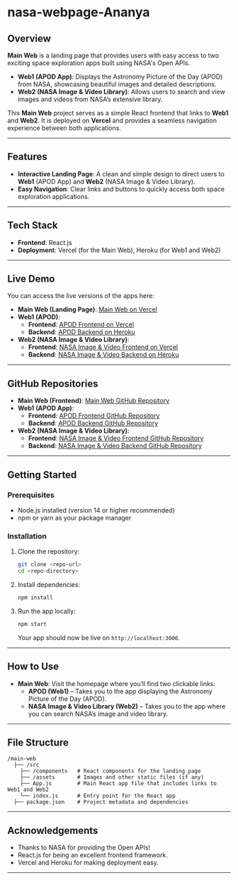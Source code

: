 # nasa-webpage-Ananya

## Overview
**Main Web** is a landing page that provides users with easy access to two exciting space exploration apps built using NASA's Open APIs.

- **Web1 (APOD App)**: Displays the Astronomy Picture of the Day (APOD) from NASA, showcasing beautiful images and detailed descriptions.
- **Web2 (NASA Image & Video Library)**: Allows users to search and view images and videos from NASA’s extensive library.

This **Main Web** project serves as a simple React frontend that links to **Web1** and **Web2**. It is deployed on **Vercel** and provides a seamless navigation experience between both applications.

---

## Features
- **Interactive Landing Page**: A clean and simple design to direct users to **Web1** (APOD App) and **Web2** (NASA Image & Video Library).
- **Easy Navigation**: Clear links and buttons to quickly access both space exploration applications.

---

## Tech Stack
- **Frontend**: React.js
- **Deployment**: Vercel (for the Main Web), Heroku (for Web1 and Web2)

---

## Live Demo

You can access the live versions of the apps here:

- **Main Web (Landing Page)**: [Main Web on Vercel](https://nasa-webpage-ananya.vercel.app)
- **Web1 (APOD)**:
  - **Frontend**: [APOD Frontend on Vercel](https://vercel.com/ananya-krishnamurthy-nayakas-projects/nasa-frontend-apod)
  - **Backend**: [APOD Backend on Heroku](https://dashboard.heroku.com/apps/nasa-backend-ananya)
- **Web2 (NASA Image & Video Library)**:
  - **Frontend**: [NASA Image & Video Frontend on Vercel](https://vercel.com/ananya-krishnamurthy-nayakas-projects/vercel_ananya_nasa)
  - **Backend**: [NASA Image & Video Backend on Heroku](https://dashboard.heroku.com/apps/nasa-api-media)

---

## GitHub Repositories

- **Main Web (Frontend)**: [Main Web GitHub Repository](https://github.com/Ananyanayaka/nasa-webpage-Ananya)
- **Web1 (APOD App)**:
  - **Frontend**: [APOD Frontend GitHub Repository](https://github.com/Ananyanayaka/nasa-FRONTEND-APOD)
  - **Backend**: [APOD Backend GitHub Repository](https://github.com/Ananyanayaka/nasa-app-Backend-APOD)
- **Web2 (NASA Image & Video Library)**:
  - **Frontend**: [NASA Image & Video Frontend GitHub Repository](https://github.com/Ananyanayaka/-Vercel_NASA_frontend)
  - **Backend**: [NASA Image & Video Backend GitHub Repository](https://github.com/Ananyanayaka/Heroku_server_node)

---

## Getting Started

### Prerequisites
- Node.js installed (version 14 or higher recommended)
- npm or yarn as your package manager

### Installation

1. Clone the repository:

    ```bash
    git clone <repo-url>
    cd <repo-directory>
    ```

2. Install dependencies:

    ```bash
    npm install
    ```

3. Run the app locally:

    ```bash
    npm start
    ```

    Your app should now be live on `http://localhost:3000`.

---

## How to Use

- **Main Web**: Visit the homepage where you’ll find two clickable links:
  - **APOD (Web1)** – Takes you to the app displaying the Astronomy Picture of the Day (APOD).
  - **NASA Image & Video Library (Web2)** – Takes you to the app where you can search NASA’s image and video library.

---

## File Structure

```
/main-web
  ├── /src
    ├── /components   # React components for the landing page
    ├── /assets       # Images and other static files (if any)
    ├── App.js        # Main React app file that includes links to Web1 and Web2
    └── index.js      # Entry point for the React app
  ├── package.json    # Project metadata and dependencies
```

---

## Acknowledgements
- Thanks to NASA for providing the Open APIs!
- React.js for being an excellent frontend framework.
- Vercel and Heroku for making deployment easy.

---


